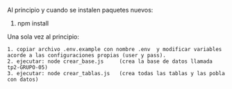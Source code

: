 Al principio y cuando se instalen paquetes nuevos:
1. npm install


Una sola vez al principio:

    1. copiar archivo .env.example con nombre .env  y modificar variables acorde a las configuraciones propias (user y pass).
    2. ejecutar: node crear_base.js     (crea la base de datos llamada tp2-GRUPO-05)
    3. ejecutar: node crear_tablas.js   (crea todas las tablas y las pobla con datos)

